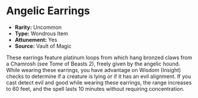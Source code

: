 # Angelic Earrings

- **Rarity:** Uncommon
- **Type:** Wondrous Item
- **Attunement:** Yes
- **Source:** Vault of Magic

These earrings feature platinum loops from which hang bronzed claws from a Chamrosh (see Tome of Beasts 2), freely given by the angelic hound. While wearing these earrings, you have advantage on Wisdom (Insight) checks to determine if a creature is lying or if it has an evil alignment. If you cast detect evil and good while wearing these earrings, the range increases to 60 feet, and the spell lasts 10 minutes without requiring concentration.
